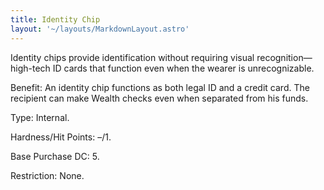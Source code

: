 ```yaml
---
title: Identity Chip
layout: '~/layouts/MarkdownLayout.astro'
---
```

Identity chips provide identification without requiring visual recognition—
high-tech ID cards that function even when the wearer is unrecognizable.

Benefit: An identity chip functions as both legal ID and a credit card. The
recipient can make Wealth checks even when separated from his funds.

Type: Internal.

Hardness/Hit Points: –/1.

Base Purchase DC: 5.

Restriction: None.

